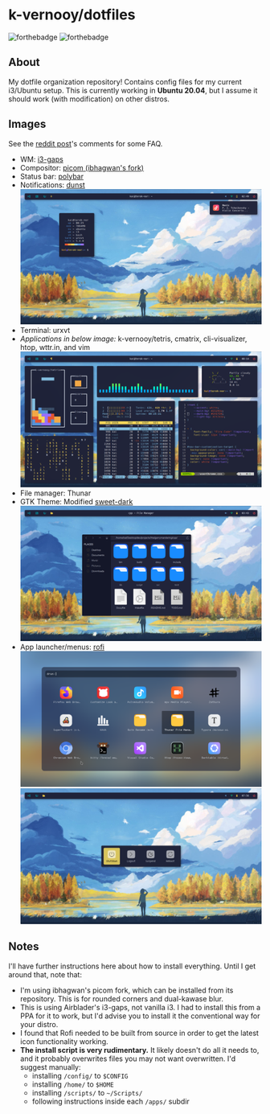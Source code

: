 # k-vernooy/dotfiles

![forthebadge](https://forthebadge.com/images/badges/works-on-my-machine.svg) ![forthebadge](https://forthebadge.com/images/badges/powered-by-black-magic.svg)

## About
My dotfile organization repository! Contains config files for my current i3/Ubuntu setup. This is currently working in **Ubuntu 20.04**, but I assume it should work (with modification) on other distros.
  
## Images
See the [reddit post](https://www.reddit.com/r/unixporn/comments/j3mfc6/i3gaps_ready_for_fall/)'s comments for some FAQ.

- WM: [i3-gaps](https://github.com/Airblader/i3)
- Compositor: [picom (ibhagwan's fork)](https://github.com/ibhagwan/picom)
- Status bar: [polybar](https://github.com/polybar/polybar)
- Notifications: [dunst](https://github.com/dunst-project/dunst)
![desktop images](screenshots/main.png)
- Terminal: urxvt
- *Applications in below image:* k-vernooy/tetris, cmatrix, cli-visualizer, htop, wttr.in, and vim
![desktop images](screenshots/urxvt.png)
- File manager: Thunar
- GTK Theme: Modified [sweet-dark](https://www.gnome-look.org/p/1253385/)
![desktop images](screenshots/gtk.png)
- App launcher/menus: [rofi](https://github.com/Davatorium/rofi)
![desktop images](screenshots/appmenu.png)
![desktop images](screenshots/powermenu.png)

## Notes
I'll have further instructions here about how to install everything. Until I get around that, note that:

- I'm using ibhagwan's picom fork, which can be installed from its repository. This is for rounded corners and dual-kawase blur.
- This is using Airblader's i3-gaps, not vanilla i3. I had to install this from a PPA for it to work, but I'd advise you to install it the conventional way for your distro.
- I found that Rofi needed to be built from source in order to get the latest icon functionality working.
- **The install script is very rudimentary.** It likely doesn't do all it needs to, and it probably overwrites files you may not want overwritten. I'd suggest manually:
    - installing `/config/` to `$CONFIG`
    - installing `/home/` to `$HOME`
    - installing `/scripts/` to `~/Scripts/`
    - following instructions inside each `/apps/` subdir